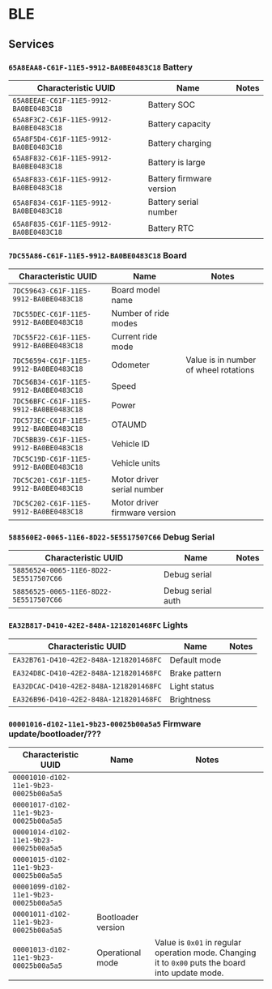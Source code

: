 # BLE

## Services

### `65A8EAA8-C61F-11E5-9912-BA0BE0483C18` Battery
| Characteristic UUID | Name | Notes |
|--|--|--|
| `65A8EEAE-C61F-11E5-9912-BA0BE0483C18` | Battery SOC | |
| `65A8F3C2-C61F-11E5-9912-BA0BE0483C18` | Battery capacity | |
| `65A8F5D4-C61F-11E5-9912-BA0BE0483C18` | Battery charging | |
| `65A8F832-C61F-11E5-9912-BA0BE0483C18` | Battery is large | |
| `65A8F833-C61F-11E5-9912-BA0BE0483C18` | Battery firmware version | |
| `65A8F834-C61F-11E5-9912-BA0BE0483C18` | Battery serial number | |
| `65A8F835-C61F-11E5-9912-BA0BE0483C18` | Battery RTC | |

### `7DC55A86-C61F-11E5-9912-BA0BE0483C18` Board
| Characteristic UUID | Name | Notes |
|--|--|--|
| `7DC59643-C61F-11E5-9912-BA0BE0483C18` | Board model name | |
| `7DC55DEC-C61F-11E5-9912-BA0BE0483C18` | Number of ride modes | |
| `7DC55F22-C61F-11E5-9912-BA0BE0483C18` | Current ride mode | |
| `7DC56594-C61F-11E5-9912-BA0BE0483C18` | Odometer | Value is in number of wheel rotations |
| `7DC56B34-C61F-11E5-9912-BA0BE0483C18` | Speed | |
| `7DC56BFC-C61F-11E5-9912-BA0BE0483C18` | Power | |
| `7DC573EC-C61F-11E5-9912-BA0BE0483C18` | OTAUMD | |
| `7DC5BB39-C61F-11E5-9912-BA0BE0483C18` | Vehicle ID | |
| `7DC5C19D-C61F-11E5-9912-BA0BE0483C18` | Vehicle units | |
| `7DC5C201-C61F-11E5-9912-BA0BE0483C18` | Motor driver serial number | |
| `7DC5C202-C61F-11E5-9912-BA0BE0483C18` | Motor driver firmware version | |


### `588560E2-0065-11E6-8D22-5E5517507C66` Debug Serial
| Characteristic UUID | Name | Notes |
|--|--|--|
| `58856524-0065-11E6-8D22-5E5517507C66` | Debug serial | |
| `58856525-0065-11E6-8D22-5E5517507C66` | Debug serial auth | |


### `EA32B817-D410-42E2-848A-1218201468FC` Lights
| Characteristic UUID | Name | Notes |
|--|--|--|
| `EA32B761-D410-42E2-848A-1218201468FC` | Default mode | |
| `EA324D8C-D410-42E2-848A-1218201468FC` | Brake pattern | |
| `EA32DCAC-D410-42E2-848A-1218201468FC` | Light status | |
| `EA326B96-D410-42E2-848A-1218201468FC` | Brightness | |

### `00001016-d102-11e1-9b23-00025b00a5a5` Firmware update/bootloader/???
| Characteristic UUID | Name | Notes |
|--|--|--|
| `00001010-d102-11e1-9b23-00025b00a5a5` |  | |
| `00001017-d102-11e1-9b23-00025b00a5a5` |  | |
| `00001014-d102-11e1-9b23-00025b00a5a5` |  | |
| `00001015-d102-11e1-9b23-00025b00a5a5` |  | |
| `00001099-d102-11e1-9b23-00025b00a5a5` |  | |
| `00001011-d102-11e1-9b23-00025b00a5a5` | Bootloader version | |
| `00001013-d102-11e1-9b23-00025b00a5a5` | Operational mode | Value is `0x01` in regular operation mode. Changing it to `0x00` puts the board into update mode. |